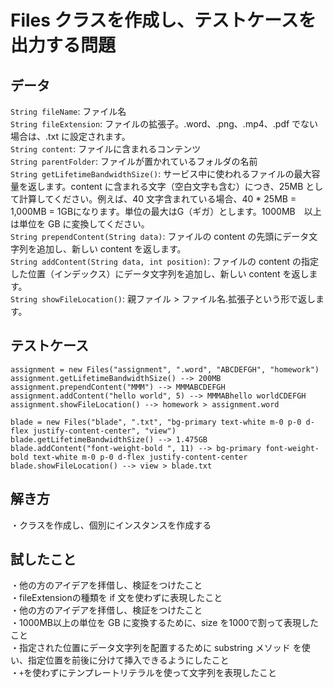# Files クラスを作成し、テストケースを出力する問題

## データ
`String fileName`: ファイル名<br>
`String fileExtension`: ファイルの拡張子。.word、.png、.mp4、.pdf でない場合は、.txt に設定されます。<br>
`String content`: ファイルに含まれるコンテンツ<br>
`String parentFolder`: ファイルが置かれているフォルダの名前<br>
`String getLifetimeBandwidthSize()`: サービス中に使われるファイルの最大容量を返します。content に含まれる文字（空白文字も含む）につき、25MB として計算してください。例えば、40 文字含まれている場合、40 * 25MB = 1,000MB = 1GBになります。単位の最大はG（ギガ）とします。1000MB　以上は単位を GB に変換してください。<br>
`String prependContent(String data)`: ファイルの content の先頭にデータ文字列を追加し、新しい content を返します。<br>
`String addContent(String data, int position)`: ファイルの content の指定した位置（インデックス）にデータ文字列を追加し、新しい content を返します。<br>
`String showFileLocation()`: 親ファイル > ファイル名.拡張子という形で返します。<br>

## テストケース
`assignment = new Files("assignment", ".word", "ABCDEFGH", "homework")`<br>
`assignment.getLifetimeBandwidthSize() --> 200MB`<br>
`assignment.prependContent("MMM") --> MMMABCDEFGH`<br>
`assignment.addContent("hello world", 5) --> MMMABhello worldCDEFGH`<br>
`assignment.showFileLocation() --> homework > assignment.word`<br>

`blade = new Files("blade", ".txt", "bg-primary text-white m-0 p-0 d-flex justify-content-center", "view")`<br>
`blade.getLifetimeBandwidthSize() --> 1.475GB`<br>
`blade.addContent("font-weight-bold ", 11) --> bg-primary font-weight-bold text-white m-0 p-0 d-flex justify-content-center`<br>
`blade.showFileLocation() --> view > blade.txt`<br>

## 解き方
・クラスを作成し、個別にインスタンスを作成する<br>

## 試したこと
・他の方のアイデアを拝借し、検証をつけたこと<br>
・fileExtensionの種類を if 文を使わずに表現したこと<br>
・他の方のアイデアを拝借し、検証をつけたこと<br>
・1000MB以上の単位を GB に変換するために、size を1000で割って表現したこと<br>
・指定された位置にデータ文字列を配置するために substring メソッド を使い、指定位置を前後に分けて挿入できるようにしたこと<br>
・`+`を使わずにテンプレートリテラルを使って文字列を表現したこと<br>